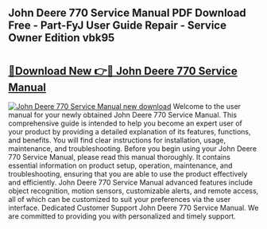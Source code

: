 ## John Deere 770 Service Manual PDF Download Free - Part-FyJ User Guide Repair - Service Owner Edition vbk95

# <h2><a href="http://bc1679.oget.top/?id=John+Deere+770+Service+Manual">🔗Download New 👉🔴 John Deere 770 Service Manual</a></h2>

[![John Deere 770 Service Manual new download](https://i.imgur.com/5g1atiW.png)](http://bc1679.oget.top/?id=John+Deere+770+Service+Manual)
Welcome to the user manual for your newly obtained John Deere 770 Service Manual. This comprehensive guide is intended to help you become an expert user of your product by providing a detailed explanation of its features, functions, and benefits. You will find clear instructions for installation, usage, maintenance, and troubleshooting. Before you begin using your John Deere 770 Service Manual, please read this manual thoroughly. It contains essential information on product setup, operation, maintenance, and troubleshooting, ensuring that you are able to use the product effectively and efficiently. John Deere 770 Service Manual advanced features include object recognition, motion sensors, customizable alerts, and remote access, all of which can be customized to suit your preferences via the user interface. Dedicated Customer Support John Deere 770 Service Manual. We are committed to providing you with personalized and timely support.
